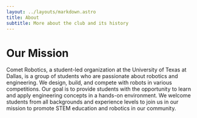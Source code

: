 ```yaml
---
layout: ../layouts/markdown.astro
title: About
subtitle: More about the club and its history
---
```



# Our Mission
Comet Robotics, a student-led organization at the University of Texas at Dallas, is a group of students who are passionate about robotics and engineering. We design, build, and compete with robots in various competitions. Our goal is to provide students with the opportunity to learn and apply engineering concepts in a hands-on environment. We welcome students from all backgrounds and experience levels to join us in our mission to promote STEM education and robotics in our community.

<!-- TODO: need to work copy. sort of struggling to find the right words
https://www.nhrl.io/about
https://www.purduehackers.com/
https://stripe.com/guides/atlas/landing-page-copy
https://unbounce.com/landing-page-copywriting/
-->

<!--
Comet Robotics is a student-led organization at the University of Texas at
Dallas. This club was founded in 2021, as a rebirth of the now-defunct UT Dallas Combat Robotics club and rebranded to Comet Robotics in summer 2023 to represent our expanded focus to include our competitive robotics division.

Originally started with ‘The Blender’, our 120lb world championship winning BattleBot, combat robotics at UT Dallas has history going back to 2004. Since the clubs' revival in 2021, we have expanded to dozens of 1lb, 3lb, and 12lb weight class combat robots and grown to include more competitive robotics projects.

we are group of students who are passionate about all things robots, from software, to mechanical, and all the things in between . 

Computer science students, as well as engineering and non-STEM majors alike come together
united by our passion for all things robotics


Who we are
Comet Robotics at UT Dallas is a student organization with the goal of promoting robotics at UT Dallas and in the surrounding area through outreach, projects and workshops. We're building a world-class robotics program, competing with colleges and universities across the globe in combat robotics competitions, and programs like VEX U and University Rover Challenge.

With membership open to all students regardless of major or prior experience in robotics, we provide students with the opportunity to collaborate and compete with like-minded individuals to gain experience and refine their knowledge of designing, building, and programming robots. As an organization, we aim to build and sustain an engaged body of students hoping to expand upon their coursework and gain real-world experience, developing skills in project management, leadership, teamwork, and much more. 



Achievements
This academic year alone, we've achieved significant milestones as a club, including but not limited to:
building a bulletproof, 1000-pound, 8 ft x 8 ft x 8 ft battlebox for safely fighting combat robots up to 3lbs in mass
competing at 10 public combat robotics competitions with 6 podium finishes
being invited to and competing at an official BattleBots event at SXSW in March 2024 with a 15-pound combat robot
significant progress on prototyping/R&D for a Mars rover to compete in the University Rover Challenge
starting a VEX U competition team, which received an invitation to compete at the VEX Robotics World Championship in its first year based on performance
hosting 3 outreach events in collaboration with local schools, introducing over 150 middle and high schoolers to robotics and the engineering design process through our custom 3D-printed combat robotics kit, Combat Blocks -->
